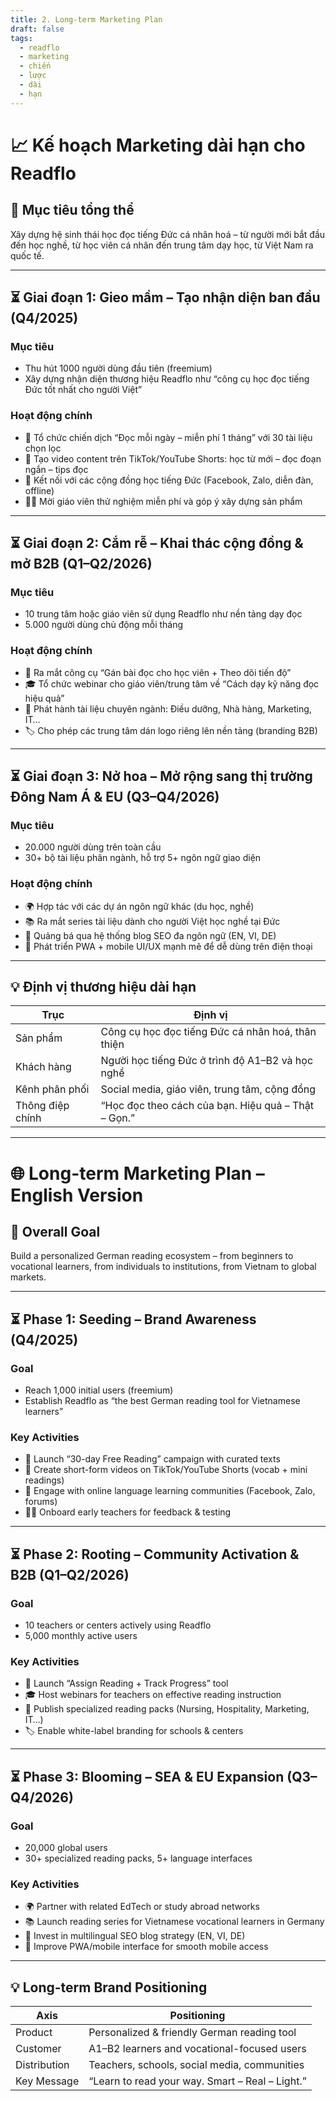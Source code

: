 ```yaml
---
title: 2. Long-term Marketing Plan
draft: false
tags:
  - readflo
  - marketing
  - chiến
  - lược
  - dài
  - hạn
---
```


# 📈 Kế hoạch Marketing dài hạn cho Readflo

## 🎯 Mục tiêu tổng thể
Xây dựng hệ sinh thái học đọc tiếng Đức cá nhân hoá – từ người mới bắt đầu đến học nghề, từ học viên cá nhân đến trung tâm dạy học, từ Việt Nam ra quốc tế.

---

## ⏳ Giai đoạn 1: Gieo mầm – Tạo nhận diện ban đầu (Q4/2025)

### Mục tiêu
- Thu hút 1000 người dùng đầu tiên (freemium)
- Xây dựng nhận diện thương hiệu Readflo như “công cụ học đọc tiếng Đức tốt nhất cho người Việt”

### Hoạt động chính
- 🎁 Tổ chức chiến dịch “Đọc mỗi ngày – miễn phí 1 tháng” với 30 tài liệu chọn lọc
- 📢 Tạo video content trên TikTok/YouTube Shorts: học từ mới – đọc đoạn ngắn – tips đọc
- 🤝 Kết nối với các cộng đồng học tiếng Đức (Facebook, Zalo, diễn đàn, offline)
- 🧑‍🏫 Mời giáo viên thử nghiệm miễn phí và góp ý xây dựng sản phẩm

---

## ⏳ Giai đoạn 2: Cắm rễ – Khai thác cộng đồng & mở B2B (Q1–Q2/2026)

### Mục tiêu
- 10 trung tâm hoặc giáo viên sử dụng Readflo như nền tảng dạy đọc
- 5.000 người dùng chủ động mỗi tháng

### Hoạt động chính
- 🧰 Ra mắt công cụ “Gán bài đọc cho học viên + Theo dõi tiến độ”
- 🎓 Tổ chức webinar cho giáo viên/trung tâm về “Cách dạy kỹ năng đọc hiệu quả”
- 📄 Phát hành tài liệu chuyên ngành: Điều dưỡng, Nhà hàng, Marketing, IT…
- 🏷️ Cho phép các trung tâm dán logo riêng lên nền tảng (branding B2B)

---

## ⏳ Giai đoạn 3: Nở hoa – Mở rộng sang thị trường Đông Nam Á & EU (Q3–Q4/2026)

### Mục tiêu
- 20.000 người dùng trên toàn cầu
- 30+ bộ tài liệu phân ngành, hỗ trợ 5+ ngôn ngữ giao diện

### Hoạt động chính
- 🌍 Hợp tác với các dự án ngôn ngữ khác (du học, nghề)
- 📚 Ra mắt series tài liệu dành cho người Việt học nghề tại Đức
- 💬 Quảng bá qua hệ thống blog SEO đa ngôn ngữ (EN, VI, DE)
- 📱 Phát triển PWA + mobile UI/UX mạnh mẽ để dễ dùng trên điện thoại

---

## 💡 Định vị thương hiệu dài hạn

| Trục | Định vị |
|------|---------|
| Sản phẩm | Công cụ học đọc tiếng Đức cá nhân hoá, thân thiện |
| Khách hàng | Người học tiếng Đức ở trình độ A1–B2 và học nghề |
| Kênh phân phối | Social media, giáo viên, trung tâm, cộng đồng |
| Thông điệp chính | “Học đọc theo cách của bạn. Hiệu quả – Thật – Gọn.” |

---

# 🌐 Long-term Marketing Plan – English Version

## 🎯 Overall Goal
Build a personalized German reading ecosystem – from beginners to vocational learners, from individuals to institutions, from Vietnam to global markets.

---

## ⏳ Phase 1: Seeding – Brand Awareness (Q4/2025)

### Goal
- Reach 1,000 initial users (freemium)
- Establish Readflo as “the best German reading tool for Vietnamese learners”

### Key Activities
- 🎁 Launch “30-day Free Reading” campaign with curated texts
- 📢 Create short-form videos on TikTok/YouTube Shorts (vocab + mini readings)
- 🤝 Engage with online language learning communities (Facebook, Zalo, forums)
- 🧑‍🏫 Onboard early teachers for feedback & testing

---

## ⏳ Phase 2: Rooting – Community Activation & B2B (Q1–Q2/2026)

### Goal
- 10 teachers or centers actively using Readflo
- 5,000 monthly active users

### Key Activities
- 🧰 Launch “Assign Reading + Track Progress” tool
- 🎓 Host webinars for teachers on effective reading instruction
- 📄 Publish specialized reading packs (Nursing, Hospitality, Marketing, IT…)
- 🏷️ Enable white-label branding for schools & centers

---

## ⏳ Phase 3: Blooming – SEA & EU Expansion (Q3–Q4/2026)

### Goal
- 20,000 global users
- 30+ specialized reading packs, 5+ language interfaces

### Key Activities
- 🌍 Partner with related EdTech or study abroad networks
- 📚 Launch reading series for Vietnamese vocational learners in Germany
- 💬 Invest in multilingual SEO blog strategy (EN, VI, DE)
- 📱 Improve PWA/mobile interface for smooth mobile access

---

## 💡 Long-term Brand Positioning

| Axis | Positioning |
|------|-------------|
| Product | Personalized & friendly German reading tool |
| Customer | A1–B2 learners and vocational-focused users |
| Distribution | Teachers, schools, social media, communities |
| Key Message | “Learn to read your way. Smart – Real – Light.” |
